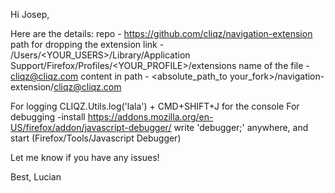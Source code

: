 
Hi Josep,

Here are the details:
repo - https://github.com/cliqz/navigation-extension
path for dropping the extension link -
/Users/<YOUR_USERS>/Library/Application
Support/Firefox/Profiles/<YOUR_PROFILE>/extensions
name of the file - cliqz@cliqz.com
content in path -   <absolute_path_to
your_fork>/navigation-extension/cliqz@cliqz.com

For logging CLIQZ.Utils.log('lala') + CMD+SHIFT+J for the console
For debugging -install
https://addons.mozilla.org/en-US/firefox/addon/javascript-debugger/
write 'debugger;'  anywhere, and start (Firefox/Tools/Javascript
Debugger)

Let me know if you have any issues!

Best,
Lucian

